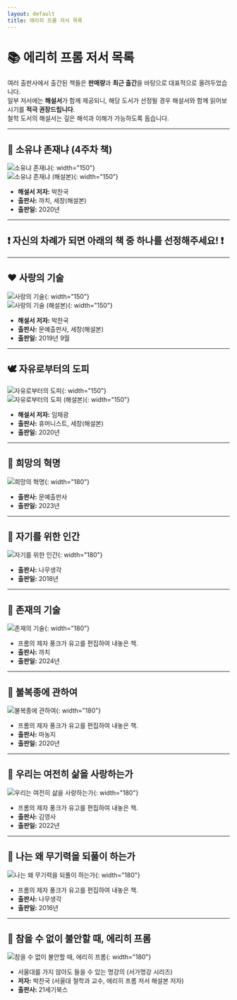 ```yaml
---
layout: default
title: 에리히 프롬 저서 목록
---
```


# 📚 **에리히 프롬 저서 목록**

여러 출판사에서 출간된 책들은 **판매량**과 **최근 출간**을 바탕으로 대표적으로 올려두었습니다.  
일부 저서에는 **해설서**가 함께 제공되니, 해당 도서가 선정될 경우 해설서와 함께 읽어보시기를 **적극 권장드립니다**.  
철학 도서의 해설서는 깊은 해석과 이해가 가능하도록 돕습니다.

---

## 📘 **소유냐 존재냐 (4주차 책)**
![소유냐 존재냐](https://contents.kyobobook.co.kr/sih/fit-in/458x0/pdt/9788972917038.jpg){: width="150"}  
![소유냐 존재냐 (해설본)](https://contents.kyobobook.co.kr/sih/fit-in/458x0/pdt/9788955861549.jpg){: width="150"}

- **해설서 저자:** 박찬국  
- **출판사:** 까치, 세창(해설본)  
- **출판일:** 2020년  

---

## ❗️ 자신의 차례가 되면 아래의 책 중 하나를 선정해주세요! ❗️

---

## ❤️ **사랑의 기술**
![사랑의 기술](https://contents.kyobobook.co.kr/sih/fit-in/200x300/pdt/9788931011623.jpg){: width="150"}  
![사랑의 기술 (해설본)](https://contents.kyobobook.co.kr/sih/fit-in/200x300/pdt/9788955867626.jpg){: width="150"}

- **해설서 저자:** 박찬국  
- **출판사:** 문예출판사, 세창(해설본)  
- **출판일:** 2019년 9월  

---

## 🕊️ **자유로부터의 도피**
![자유로부터의 도피](https://contents.kyobobook.co.kr/sih/fit-in/458x0/pdt/9791160804751.jpg){: width="150"}  
![자유로부터의 도피 (해설본)](https://contents.kyobobook.co.kr/sih/fit-in/458x0/pdt/9788955867152.jpg){: width="150"}

- **해설서 저자:** 임채광  
- **출판사:** 휴머니스트, 세창(해설본)  
- **출판일:** 2020년  

---

## 🌟 **희망의 혁명**
![희망의 혁명](https://contents.kyobobook.co.kr/sih/fit-in/458x0/pdt/9788931023244.jpg){: width="180"}

- **출판사:** 문예출판사  
- **출판일:** 2023년  

---

## 🧩 **자기를 위한 인간**
![자기를 위한 인간](https://contents.kyobobook.co.kr/sih/fit-in/458x0/pdt/9791162180259.jpg){: width="180"}

- **출판사:** 나무생각  
- **출판일:** 2018년  

---

## 📗 **존재의 기술**
![존재의 기술](https://contents.kyobobook.co.kr/sih/fit-in/458x0/pdt/9788972918318.jpg){: width="180"}

- 프롬의 제자 풍크가 유고를 편집하여 내놓은 책.  
- **출판사:** 까치  
- **출판일:** 2024년  

---

## 🚩 **불복종에 관하여**
![불복종에 관하여](https://contents.kyobobook.co.kr/sih/fit-in/458x0/pdt/9791196830151.jpg){: width="180"}

- 프롬의 제자 풍크가 유고를 편집하여 내놓은 책.  
- **출판사:** 마농지  
- **출판일:** 2020년  

---

## 📖 **우리는 여전히 삶을 사랑하는가**
![우리는 여전히 삶을 사랑하는가](https://contents.kyobobook.co.kr/sih/fit-in/458x0/pdt/9788934949671.jpg){: width="180"}

- 프롬의 제자 풍크가 유고를 편집하여 내놓은 책.  
- **출판사:** 김영사  
- **출판일:** 2022년  

---

## 🤔 **나는 왜 무기력을 되풀이 하는가**
![나는 왜 무기력을 되풀이 하는가](https://contents.kyobobook.co.kr/sih/fit-in/458x0/pdt/9791186688519.jpg){: width="180"}

- 프롬의 제자 풍크가 유고를 편집하여 내놓은 책.  
- **출판사:** 나무생각  
- **출판일:** 2016년  

---

## 📕 **참을 수 없이 불안할 때, 에리히 프롬**
![참을 수 없이 불안할 때, 에리히 프롬](https://contents.kyobobook.co.kr/sih/fit-in/458x0/pdt/9788950902964.jpg){: width="180"}

- 서울대를 가지 않아도 들을 수 있는 명강의 (서가명강 시리즈)  
- **저자:** 박찬국 (서울대 철학과 교수, 에리히 프롬 저서 해설본 저자)  
- **출판사:** 21세기북스  



